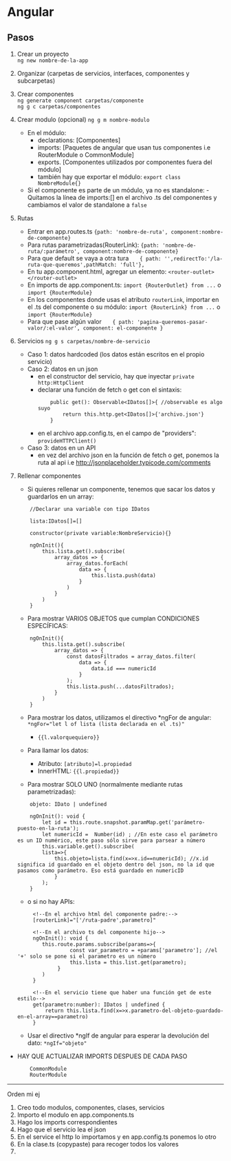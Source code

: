 # Angular

## Pasos

1. Crear un proyecto  
   `ng new nombre-de-la-app`
2. Organizar (carpetas de servicios, interfaces, componentes y subcarpetas)
3. Crear componentes  
   `ng generate component carpetas/componente`  
   `ng g c carpetas/componentes`
4. Crear modulo (opcional)
   `ng g m nombre-modulo`
   - En el módulo:
     - declarations: [Componentes]
     - imports: [Paquetes de angular que usan tus componentes i.e RouterModule o CommonModule]
     - exports. [Componentes utilizados por componentes fuera del módulo]
     - también hay que exportar el módulo: `export class NombreModule{}`
   - Si el componente es parte de un módulo, ya no es standalone:
     -Quitamos la línea de imports:[] en el archivo .ts del componentes y cambiamos el valor de standalone a `false`
5. Rutas

   - Entrar en app.routes.ts
     `{path: 'nombre-de-ruta', component:nombre-de-componente}`
   - Para rutas parametrizadas(RouterLink): `{path: 'nombre-de-ruta/:parámetro', component:nombre-de-componente}`
   - Para que default se vaya a otra tura `    { path: '',redirectTo:'/la-ruta-que-queremos',pathMatch: 'full'},
` 
   - En tu app.component.html, agregar un elemento: `<router-outlet></router-outlet>`
   - En imports de app.component.ts: `import {RouterOutlet} from ...` o `import {RouterModule}`
   - En los componentes donde usas el atributo `routerLink`, importar en el .ts del componente o su módulo: `import {RouterLink} from ...` o `import {RouterModule}`
   - Para que pase algún valor `    { path: 'pagina-queremos-pasar-valor/:el-valor', component: el-componente }
`
6. Servicios
   `ng g s carpetas/nombre-de-servicio`
   - Caso 1: datos hardcoded (los datos están escritos en el propio servicio)
   - Caso 2: datos en un json
     - en el constructor del servicio, hay que inyectar `private http:HttpClient`
     - declarar una función de fetch o get con el sintaxis:
       ```
           public get(): Observable<IDatos[]>{ //observable es algo suyo
               return this.http.get<IDatos[]>{'archivo.json'}
           }
       ```
     - en el archivo app.config.ts, en el campo de "providers": `provideHTTPClient()`
   - Caso 3: datos en un API
     - en vez del archivo json en la función de fetch o get, ponemos la ruta al api i.e http://jsonplaceholder.typicode.com/comments
7. Rellenar componentes

   - Si quieres rellenar un componente, tenemos que sacar los datos y guardarlos en un array:

   ```
       //Declarar una variable con tipo IDatos

       lista:IDatos[]=[]

       constructor(private variable:NombreServicio){}

       ngOnInit(){
           this.lista.get().subscribe(
               array_datos => {
                   array_datos.forEach(
                       data => {
                           this.lista.push(data)
                       }
                   )
               }
           )
       }
   ```

   - Para mostrar VARIOS OBJETOS que cumplan CONDICIONES ESPECÍFICAS:

   ```
       ngOnInit(){
           this.lista.get().subscribe(
               array_datos => {
                   const datosFiltrados = array_datos.filter(
                       data => {
                           data.id === numericId
                       }
                   );
                   this.lista.push(...datosFiltrados);
               }
           )
       }
   ```

   - Para mostrar los datos, utilizamos el directivo *ngFor de angular: `*ngFor="let l of lista (lista declarada en el .ts)"`
     - `{{l.valorquequiero}}`
   - Para llamar los datos:

     - Atributo: `[atributo]=l.propiedad`
     - InnerHTML: `{{l.propiedad}}`

   - Para mostrar SOLO UNO (normalmente mediante rutas parametrizadas):

   ```
       objeto: IDato | undefined

       ngOnInit(): void {
           let id = this.route.snapshot.paramMap.get('parámetro-puesto-en-la-ruta');
           let numericId =  Number(id) ; //En este caso el parámetro es un ID numérico, este paso sólo sirve para parsear a número
           this.variable.get().subscribe(
           lista=>{
               this.objeto=lista.find(x=>x.id==numericId); //x.id significa id guardado en el objeto dentro del json, no la id que pasamos como parámetro. Eso está guardado en numericID
               }
           );
       }
   ```

   - o si no hay APIs:

   ```
        <!--En el archivo html del componente padre:-->
        [routerLink]="['/ruta-padre',parametro]"

        <!--En el archivo ts del componente hijo-->
        ngOnInit(): void {
           this.route.params.subscribe(params=>{
                    const var_parametro = +params['parametro']; //el '+' solo se pone si el parametro es un número
                    this.lista = this.list.get(parametro);
                }
           )
        }

        <!--En el servicio tiene que haber una función get de este estilo-->
        get(parametro:number): IDatos | undefined {
            return this.lista.find(x=>x.parametro-del-objeto-guardado-en-el-array==parametro)
        }
   ```

   - Usar el directivo *ngIf de angular para esperar la devolución del dato: `*ngIf="objeto"`

- HAY QUE ACTUALIZAR IMPORTS DESPUES DE CADA PASO
  ```
      CommonModule
      RouterModule
  ```
-----------------------------------------------------------------------------------------------------------------------------------------------------------------------------------------------------------------------------
Orden mi ej 
   1. Creo todo modulos, componentes, clases, servicios
   2. Importo el modulo en app.components.ts
   3. Hago los imports correspondientes
   4. Hago que el servicio lea el json
   5. En el service el http lo importamos y en app.config.ts ponemos lo otro
   6. En la clase.ts (copypaste) para recoger todos los valores
   7. 
   
